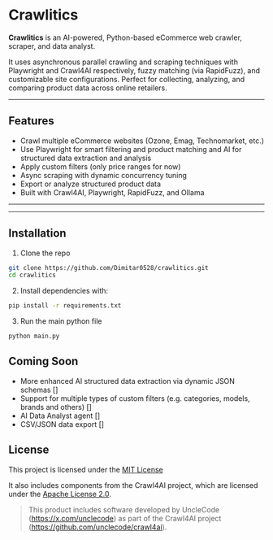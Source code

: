 #  Crawlitics

**Crawlitics** is an AI-powered, Python-based eCommerce web crawler, scraper, and data analyst.

It uses asynchronous parallel crawling and scraping techniques with Playwright and Crawl4AI respectively, fuzzy matching (via RapidFuzz), and customizable site configurations. Perfect for collecting, analyzing, and comparing product data across online retailers.

---

## Features

- Crawl multiple eCommerce websites (Ozone, Emag, Technomarket, etc.)
- Use Playwright for smart filtering and product matching and AI for structured data extraction and analysis
- Apply custom filters (only price ranges for now)
- Async scraping with dynamic concurrency tuning
- Export or analyze structured product data
- Built with Crawl4AI, Playwright, RapidFuzz, and Ollama

---

---

## Installation
1. Clone the repo
```bash
git clone https://github.com/Dimitar0528/crawlitics.git
cd crawlitics
```
2. Install dependencies with:

```bash
pip install -r requirements.txt
```
3. Run the main python file
```bash
python main.py
```

## Coming Soon
- More enhanced AI structured data extraction via dynamic JSON schemas []
- Support for multiple types of custom filters (e.g. categories, models, brands and others) []
- AI Data Analyst agent []
- CSV/JSON data export []

## License

This project is licensed under the [MIT License](https://github.com/Dimitar0528/Crawlitics?tab=MIT-1-ov-file)

It also includes components from the Crawl4AI project, which are licensed under the [Apache License 2.0](https://www.apache.org/licenses/LICENSE-2.0).

> This product includes software developed by UncleCode (https://x.com/unclecode) as part of the Crawl4AI project (https://github.com/unclecode/crawl4ai).

